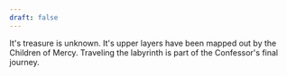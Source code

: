 ```yaml
---
draft: false
---
```

It's treasure is unknown. It's upper layers have been mapped out by the Children of Mercy. Traveling the labyrinth is part of the Confessor's final journey. 